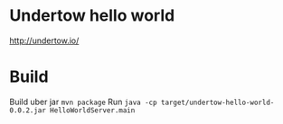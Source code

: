 # Undertow hello world

<http://undertow.io/>

# Build

Build uber jar `mvn package`
Run `java -cp target/undertow-hello-world-0.0.2.jar HelloWorldServer.main`

